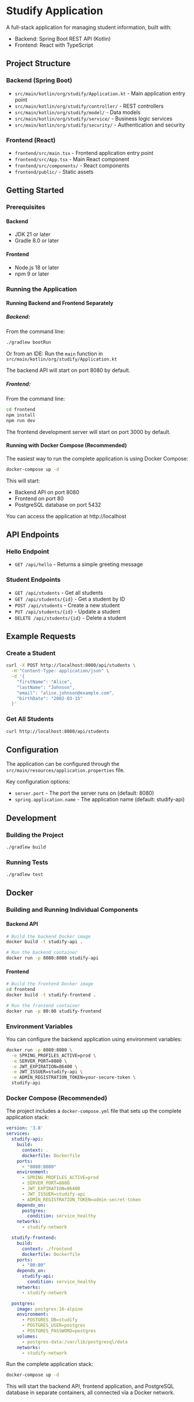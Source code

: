 # Studify Application

A full-stack application for managing student information, built with:
- Backend: Spring Boot REST API (Kotlin)
- Frontend: React with TypeScript

## Project Structure

### Backend (Spring Boot)

- `src/main/kotlin/org/studify/Application.kt` - Main application entry point
- `src/main/kotlin/org/studify/controller/` - REST controllers
- `src/main/kotlin/org/studify/model/` - Data models
- `src/main/kotlin/org/studify/service/` - Business logic services
- `src/main/kotlin/org/studify/security/` - Authentication and security

### Frontend (React)

- `frontend/src/main.tsx` - Frontend application entry point
- `frontend/src/App.tsx` - Main React component
- `frontend/src/components/` - React components
- `frontend/public/` - Static assets

## Getting Started

### Prerequisites

#### Backend
- JDK 21 or later
- Gradle 8.0 or later

#### Frontend
- Node.js 18 or later
- npm 9 or later

### Running the Application

#### Running Backend and Frontend Separately

##### Backend:

From the command line:
```bash
./gradlew bootRun
```

Or from an IDE:
Run the `main` function in `src/main/kotlin/org/studify/Application.kt`

The backend API will start on port 8080 by default.

##### Frontend:

From the command line:
```bash
cd frontend
npm install
npm run dev
```

The frontend development server will start on port 3000 by default.

#### Running with Docker Compose (Recommended)

The easiest way to run the complete application is using Docker Compose:

```bash
docker-compose up -d
```

This will start:
- Backend API on port 8080
- Frontend on port 80
- PostgreSQL database on port 5432

You can access the application at http://localhost

## API Endpoints

### Hello Endpoint

- `GET /api/hello` - Returns a simple greeting message

### Student Endpoints

- `GET /api/students` - Get all students
- `GET /api/students/{id}` - Get a student by ID
- `POST /api/students` - Create a new student
- `PUT /api/students/{id}` - Update a student
- `DELETE /api/students/{id}` - Delete a student

## Example Requests

### Create a Student

```bash
curl -X POST http://localhost:8080/api/students \
  -H "Content-Type: application/json" \
  -d '{
    "firstName": "Alice",
    "lastName": "Johnson",
    "email": "alice.johnson@example.com",
    "birthDate": "2002-03-15"
  }'
```

### Get All Students

```bash
curl http://localhost:8080/api/students
```

## Configuration

The application can be configured through the `src/main/resources/application.properties` file.

Key configuration options:
- `server.port` - The port the server runs on (default: 8080)
- `spring.application.name` - The application name (default: studify-api)

## Development

### Building the Project

```bash
./gradlew build
```

### Running Tests

```bash
./gradlew test
```

## Docker

### Building and Running Individual Components

#### Backend API

```bash
# Build the backend Docker image
docker build -t studify-api .

# Run the backend container
docker run -p 8080:8080 studify-api
```

#### Frontend

```bash
# Build the frontend Docker image
cd frontend
docker build -t studify-frontend .

# Run the frontend container
docker run -p 80:80 studify-frontend
```

### Environment Variables

You can configure the backend application using environment variables:

```bash
docker run -p 8080:8080 \
  -e SPRING_PROFILES_ACTIVE=prod \
  -e SERVER_PORT=8080 \
  -e JWT_EXPIRATION=86400 \
  -e JWT_ISSUER=studify-api \
  -e ADMIN_REGISTRATION_TOKEN=your-secure-token \
  studify-api
```

### Docker Compose (Recommended)

The project includes a `docker-compose.yml` file that sets up the complete application stack:

```yaml
version: '3.8'
services:
  studify-api:
    build:
      context: .
      dockerfile: Dockerfile
    ports:
      - "8080:8080"
    environment:
      - SPRING_PROFILES_ACTIVE=prod
      - SERVER_PORT=8080
      - JWT_EXPIRATION=86400
      - JWT_ISSUER=studify-api
      - ADMIN_REGISTRATION_TOKEN=admin-secret-token
    depends_on:
      postgres:
        condition: service_healthy
    networks:
      - studify-network

  studify-frontend:
    build:
      context: ./frontend
      dockerfile: Dockerfile
    ports:
      - "80:80"
    depends_on:
      studify-api:
        condition: service_healthy
    networks:
      - studify-network

  postgres:
    image: postgres:16-alpine
    environment:
      - POSTGRES_DB=studify
      - POSTGRES_USER=postgres
      - POSTGRES_PASSWORD=postgres
    volumes:
      - postgres-data:/var/lib/postgresql/data
    networks:
      - studify-network
```

Run the complete application stack:

```bash
docker-compose up -d
```

This will start the backend API, frontend application, and PostgreSQL database in separate containers, all connected via a Docker network.
